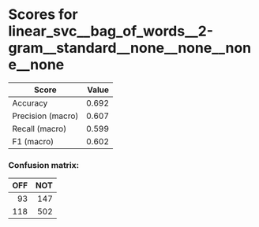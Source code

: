 # Scores for linear_svc__bag_of_words__2-gram__standard__none__none__none__none
|      Score      |Value|
|-----------------|----:|
|Accuracy         |0.692|
|Precision (macro)|0.607|
|Recall (macro)   |0.599|
|F1 (macro)       |0.602|

### Confusion matrix:
|OFF|NOT|
|--:|--:|
| 93|147|
|118|502|
